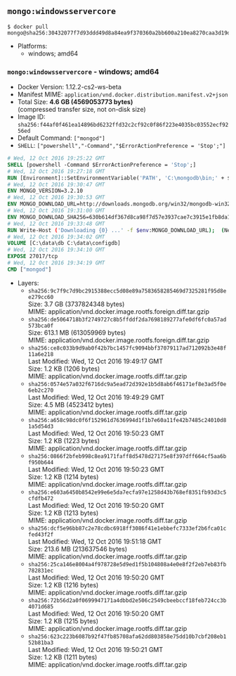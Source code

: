 ## `mongo:windowsservercore`

```console
$ docker pull mongo@sha256:30432077f7d93ddd49d8a84ea9f370360a2bb600a210ea8270caa3d19d66d584
```

-	Platforms:
	-	windows; amd64

### `mongo:windowsservercore` - windows; amd64

-	Docker Version: 1.12.2-cs2-ws-beta
-	Manifest MIME: `application/vnd.docker.distribution.manifest.v2+json`
-	Total Size: **4.6 GB (4569053773 bytes)**  
	(compressed transfer size, not on-disk size)
-	Image ID: `sha256:f44af0f461ea14896bd6232ffd32c2cf92c0f86f223e4035bc03552ecf9256ed`
-	Default Command: `["mongod"]`
-	`SHELL`: `["powershell","-Command","$ErrorActionPreference = 'Stop';"]`

```dockerfile
# Wed, 12 Oct 2016 19:25:22 GMT
SHELL [powershell -Command $ErrorActionPreference = 'Stop';]
# Wed, 12 Oct 2016 19:27:18 GMT
RUN [Environment]::SetEnvironmentVariable('PATH', 'C:\mongodb\bin;' + $env:PATH, [EnvironmentVariableTarget]::Machine);
# Wed, 12 Oct 2016 19:30:47 GMT
ENV MONGO_VERSION=3.2.10
# Wed, 12 Oct 2016 19:30:53 GMT
ENV MONGO_DOWNLOAD_URL=http://downloads.mongodb.org/win32/mongodb-win32-x86_64-2008plus-ssl-3.2.10-signed.msi
# Wed, 12 Oct 2016 19:31:00 GMT
ENV MONGO_DOWNLOAD_SHA256=630b614df367d8ca98f7d57e3937cae7c3915e1fb8da100f316c680da8d7f4ef
# Wed, 12 Oct 2016 19:33:48 GMT
RUN Write-Host ('Downloading {0} ...' -f $env:MONGO_DOWNLOAD_URL); 	(New-Object System.Net.WebClient).DownloadFile($env:MONGO_DOWNLOAD_URL, 'mongo.msi'); 		Write-Host ('Verifying sha256 ({0}) ...' -f $env:MONGO_DOWNLOAD_SHA256); 	if ((Get-FileHash mongo.msi -Algorithm sha256).Hash -ne $env:MONGO_DOWNLOAD_SHA256) { 		Write-Host 'FAILED!'; 		exit 1; 	}; 		Write-Host 'Installing ...'; 	Start-Process msiexec -Wait 		-ArgumentList @( 			'/i', 			'mongo.msi', 			'/quiet', 			'/qn', 			'INSTALLLOCATION=C:\mongodb', 			'ADDLOCAL=all' 		); 		Write-Host 'Verifying install ...'; 	Write-Host '  mongo --version'; mongo --version; 	Write-Host '  mongod --version'; mongod --version; 		Write-Host 'Removing ...'; 	Remove-Item mongo.msi -Force; 		Write-Host 'Complete.';
# Wed, 12 Oct 2016 19:34:02 GMT
VOLUME [C:\data\db C:\data\configdb]
# Wed, 12 Oct 2016 19:34:10 GMT
EXPOSE 27017/tcp
# Wed, 12 Oct 2016 19:34:19 GMT
CMD ["mongod"]
```

-	Layers:
	-	`sha256:9c7f9c7d9bc2915388ecc5d08e89a7583658285469d7325281f95d8ee279cc60`  
		Size: 3.7 GB (3737824348 bytes)  
		MIME: application/vnd.docker.image.rootfs.foreign.diff.tar.gzip
	-	`sha256:de5064718b3f2749727c8b5ffddf2da7698189277afe0df6fc0a57ad573bca0f`  
		Size: 613.1 MB (613059969 bytes)  
		MIME: application/vnd.docker.image.rootfs.foreign.diff.tar.gzip
	-	`sha256:ce8c033b9d9ab0f42b7bc1457fc9094bbf37079117ad712092b3e48f11a6e218`  
		Last Modified: Wed, 12 Oct 2016 19:49:17 GMT  
		Size: 1.2 KB (1206 bytes)  
		MIME: application/vnd.docker.image.rootfs.diff.tar.gzip
	-	`sha256:0574e57a032f6716dc9a5ead72d392e1b5d8ab6f46171ef8e3ad5f0e6eb2c270`  
		Last Modified: Wed, 12 Oct 2016 19:49:29 GMT  
		Size: 4.5 MB (4523412 bytes)  
		MIME: application/vnd.docker.image.rootfs.diff.tar.gzip
	-	`sha256:a658c98dc0f6f152961d7636994d1f1b7e60a11fe42b7485c24010d81a5d54d3`  
		Last Modified: Wed, 12 Oct 2016 19:50:23 GMT  
		Size: 1.2 KB (1223 bytes)  
		MIME: application/vnd.docker.image.rootfs.diff.tar.gzip
	-	`sha256:0866f2bfeb998c8ea9171faff8d5478d27175e8f397dff664cf5aa6bf950b644`  
		Last Modified: Wed, 12 Oct 2016 19:50:23 GMT  
		Size: 1.2 KB (1214 bytes)  
		MIME: application/vnd.docker.image.rootfs.diff.tar.gzip
	-	`sha256:e603a6450b8542e99e6e5da7ecfa97e1258d43b768ef8351fb93d3c5cfdfb472`  
		Last Modified: Wed, 12 Oct 2016 19:50:20 GMT  
		Size: 1.2 KB (1213 bytes)  
		MIME: application/vnd.docker.image.rootfs.diff.tar.gzip
	-	`sha256:dcf5e96bb87c2e78cdbc6918ff3086f41e1ebbefc7333ef2b6fca01cfed43f2f`  
		Last Modified: Wed, 12 Oct 2016 19:51:18 GMT  
		Size: 213.6 MB (213637546 bytes)  
		MIME: application/vnd.docker.image.rootfs.diff.tar.gzip
	-	`sha256:25ca146e8004a4f978728e5d9ed1f5b104808a4e0e8f2f2eb7eb83fb782831ec`  
		Last Modified: Wed, 12 Oct 2016 19:50:20 GMT  
		Size: 1.2 KB (1216 bytes)  
		MIME: application/vnd.docker.image.rootfs.diff.tar.gzip
	-	`sha256:72b56d2a0f0699947171a4dbbd2e506c2549cbeebccf18feb724cc3b4071d685`  
		Last Modified: Wed, 12 Oct 2016 19:50:20 GMT  
		Size: 1.2 KB (1215 bytes)  
		MIME: application/vnd.docker.image.rootfs.diff.tar.gzip
	-	`sha256:623c223b6087b92f47fb85708afa62dd803858e75dd10b7cbf208eb152b81ba3`  
		Last Modified: Wed, 12 Oct 2016 19:50:21 GMT  
		Size: 1.2 KB (1211 bytes)  
		MIME: application/vnd.docker.image.rootfs.diff.tar.gzip
